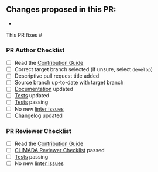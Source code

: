 Changes proposed in this PR:
-
-

This PR fixes #

### PR Author Checklist

- [ ] Read the [Contribution Guide][contrib]
- [ ] Correct target branch selected (if unsure, select `develop`)
- [ ] Descriptive pull request title added
- [ ] Source branch up-to-date with target branch
- [ ] [Documentation](https://climada-python.readthedocs.io/en/latest/guide/Guide_PythonDos-n-Donts.html#2.--Commenting-&-Documenting) updated
- [ ] [Tests][testing] updated
- [ ] [Tests][testing] passing
- [ ] No new [linter issues][linter]
- [ ] [Changelog](https://github.com/CLIMADA-project/climada_python/blob/develop/CHANGELOG.md) updated

### PR Reviewer Checklist

- [ ] Read the [Contribution Guide][contrib]
- [ ] [CLIMADA Reviewer Checklist](https://climada-python.readthedocs.io/en/latest/guide/Guide_Review.html#reviewer-checklist) passed
- [ ] [Tests][testing] passing
- [ ] No new [linter issues][linter]

[contrib]: https://github.com/CLIMADA-project/climada_python/blob/develop/CONTRIBUTING.md
[testing]: https://climada-python.readthedocs.io/en/latest/guide/Guide_Testing.html
[linter]: https://climada-python.readthedocs.io/en/latest/guide/Guide_continuous_integration_GitHub_actions.html#static-code-analysis
